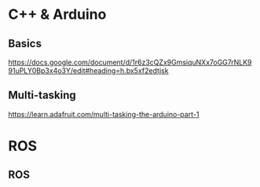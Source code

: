 # C++ & Arduino

## Basics
https://docs.google.com/document/d/1r6z3cQZx9GmsiquNXx7oGG7rNLK991uPLY0Bp3x4o3Y/edit#heading=h.bx5xf2edtjsk

## Multi-tasking
https://learn.adafruit.com/multi-tasking-the-arduino-part-1


# ROS

## ROS


